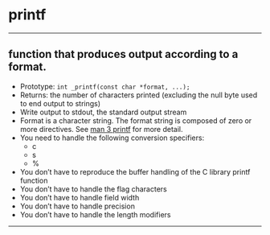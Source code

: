 # printf
<hr>
<h2> function that produces output according to a format. </h2>
<ul>
  <li>
    Prototype: <code>int _printf(const char *format, ...);</code>
  </li>
  <li>
    Returns: the number of characters printed (excluding the null byte used to end output to strings)
  </li>
  <li>
    Write output to stdout, the standard output stream
  </li>
  <li>
    Format is a character string. The format string is composed of zero or more directives. See <a href="https://man7.org/linux/man-pages/man3/printf.3.html" target="_blank">man 3 printf</a> for more detail.
  </li>
  <li>
    You need to handle the following conversion specifiers:
    <ul>
      <li>c</li>
      <li>s</li>
      <li>%</li>
    </ul>
  </li>
  <li>
    You don’t have to reproduce the buffer handling of the C library printf function
  </li>
  <li>
    You don’t have to handle the flag characters
  </li>
  <li>
    You don’t have to handle field width
  </li>
  <li>
    You don’t have to handle precision
  </li>
  <li>
    You don’t have to handle the length modifiers
  </li>
</ul>
<hr>
